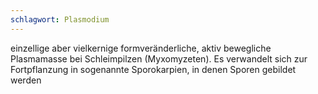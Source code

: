 ```yaml
---
schlagwort: Plasmodium
---
```

einzellige aber vielkernige formveränderliche, aktiv bewegliche Plasmamasse bei Schleimpilzen (Myxomyzeten). Es verwandelt sich zur Fortpflanzung in sogenannte Sporokarpien, in denen Sporen gebildet werden
